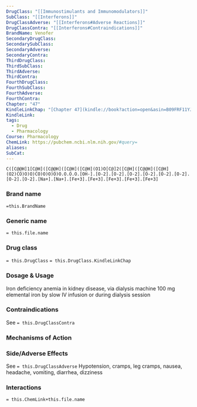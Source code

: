 ```yaml
---
DrugClass: "[[Immunostimulants and Immunomodulators]]"
SubClass: "[[Interferons]]"
DrugClassAdverse: "[[Interferons#Adverse Reactions]]"
DrugClassContra: "[[Interferons#Contraindications]]"
BrandName: Venofer
SecondaryDrugClass: 
SecondarySubClass: 
SecondaryAdverse: 
SecondaryContra: 
ThirdDrugClass: 
ThirdSubClass: 
ThirdAdverse: 
ThirdContra: 
FourthDrugClass: 
FourthSubClass: 
FourthAdverse: 
FourthContra: 
Chapter: "47"
KindleLinkChap: "[Chapter 47](kindle://book?action=open&asin=B09FRF11YJ&location=27339)"
KindleLink: 
tags:
  - Drug
  - Pharmacology
Course: Pharmacology
ChemLink: https://pubchem.ncbi.nlm.nih.gov/#query=
aliases: 
SubCat:
---
```

```smiles
C([C@@H]1[C@H]([C@@H]([C@H]([C@H](O1)O[C@]2([C@H]([C@@H]([C@H](O2)CO)O)O)CO)O)O)O)O.O.O.O.[OH-].[O-2].[O-2].[O-2].[O-2].[O-2].[O-2].[O-2].[O-2].[Na+].[Na+].[Fe+3].[Fe+3].[Fe+3].[Fe+3].[Fe+3]
```

### Brand name
`=this.BrandName`

### Generic name
`= this.file.name`

### Drug class 
`= this.DrugClass`
	`= this.DrugClass.KindleLinkChap`

### Dosage & Usage
Iron deficiency anemia in kidney disease, via dialysis machine 
100 mg elemental iron by slow IV infusion or during dialysis session

### Contraindications
See `= this.DrugClassContra`

### Mechanisms of Action


### Side/Adverse Effects
See `= this.DrugClassAdverse`
Hypotension, cramps, leg cramps, nausea, headache, vomiting, diarrhea, dizziness

### Interactions

`= this.ChemLink+this.file.name`

